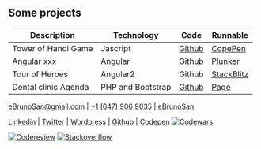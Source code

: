 
## Some projects

**Description** | **Technology** | **Code** | **Runnable**
------------|------------|------|---------
Tower of Hanoi Game | Jascript | [Github](https://github.com/ebrunosan/TowerOfHanoi) | [CopePen](https://codepen.io/ebrunosan/pen/NMRoZX)
Angular xxx | Angular | Github | [Plunker](https://embed.plnkr.co/uVy4H64hZBmzucoHjXM3/)
Tour of Heroes | Angular2 | Github | [StackBlitz](https://stackblitz.com/edit/angular-ebrunosan-toh)
Dental clinic Agenda | PHP and Bootstrap | [Github](https://github.com/ebrunosan/dentalclinic) | [Page](http://web.ebrunosan.epizy.com)

[<i class="fas fa-envelope fa-lg"></i> eBrunoSan@gmail.com](mailto:ebrunosan@gmail.com) | 
[<i class="fab fa-whatsapp fa-lg"></i> +1 (647) 906 9035](tel:+16479069035) |
[<i class="fab fa-skype fa-lg"></i> eBrunoSan](skype:live:eBrunoSan?chat)

[<i class="fab fa-linkedin"></i> Linkedin](https://www.linkedin.com/in/ebrunosan) |
[<i class="fab fa-twitter"></i> Twitter](https://twitter.com/ebrunosan) |
[<i class="fab fa-wordpress"></i> Wordpress](https://ebrunosan.wordpress.com/) |
[<i class="fab fa-github"></i> Github](https://github.com/ebrunosan) |
[<i class="fab fa-codepen"></i> Codepen](https://codepen.io/ebrunosan)
[![Codewars](https://www.codewars.com/users/ebrunosan/badges/micro)](https://www.codewars.com/users/ebrunosan)

[![Codereview](https://codereview.stackexchange.com/users/flair/169800.png)](https://codereview.stackexchange.com/users/169800/bruno-santos)
[![Stackoverflow](https://stackoverflow.com/users/flair/9797034.png)](https://stackoverflow.com/users/9797034/bruno-santos)
